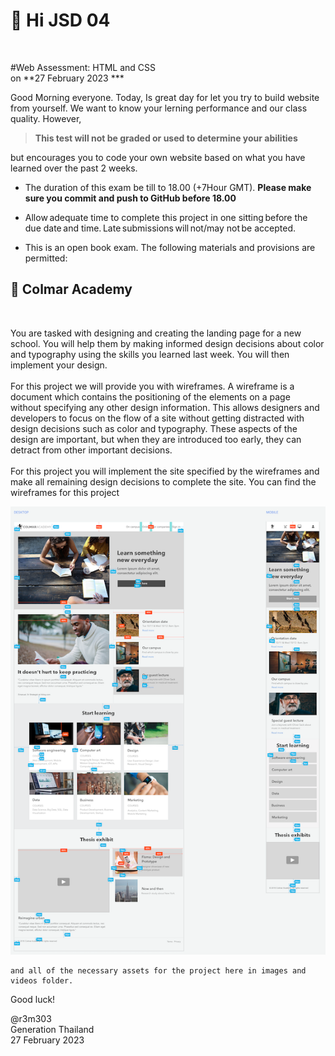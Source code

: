 <h1> 👋 Hi JSD 04 </h1>
<br>

#Web Assessment: HTML and CSS <br>
on **27 February 2023 ***<br>

Good Morning everyone. Today, Is great day for let you try to build website from yourself. We want to know your lerning performance and our class quality. However,

> **This test will not be graded or used to determine your abilities**

  but encourages you to code your own website based on what you have learned over the past 2 weeks.

  * The duration of this exam be till to 18.00 (+7Hour GMT). **Please make sure you commit and push to GitHub before 18.00**

  * Allow adequate time to complete this project in one sitting before the due date and time. Late submissions will not/may not be accepted. 

  * This is an open book exam. The following materials and provisions are permitted:  


<h2> 📝 Colmar Academy </h2> <br>
    
You are tasked with designing and creating the landing page for a new school. You will help them by making informed design decisions about color and typography using the skills you learned last week. You will then implement your design.
<br>
<br>
    For this project we will provide you with wireframes. A wireframe is a document which contains the positioning of the elements on a page <br> without specifying any other design information. This allows designers and developers to focus on the flow of a site without getting distracted with design decisions such as color and typography. These aspects of the design are important, but when they are introduced too early, they can detract from other important decisions.
<br>
<br>
    For this project you will implement the site specified by the wireframes and make all remaining design decisions to complete the site. You can find the wireframes for this project 
    
![This is an image](https://github.com/r3m303/JSD04WA/blob/6c6c9b58d14ebb09bba5217c5535a619571d29d0/Screenshot%202023-02-26%20at%2011.39.49%20PM.png)    
    
    and all of the necessary assets for the project here in images and videos folder.

Good luck!

@r3m303<br>
Generation Thailand<br>
27 February 2023
